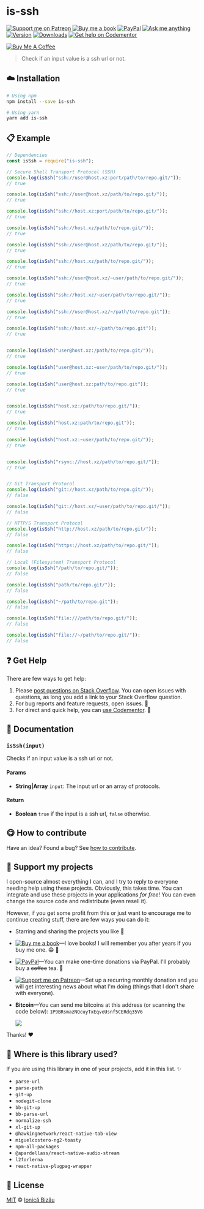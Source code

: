 <!-- Please do not edit this file. Edit the `blah` field in the `package.json` instead. If in doubt, open an issue. -->


















# is-ssh

 [![Support me on Patreon][badge_patreon]][patreon] [![Buy me a book][badge_amazon]][amazon] [![PayPal][badge_paypal_donate]][paypal-donations] [![Ask me anything](https://img.shields.io/badge/ask%20me-anything-1abc9c.svg)](https://github.com/IonicaBizau/ama) [![Version](https://img.shields.io/npm/v/is-ssh.svg)](https://www.npmjs.com/package/is-ssh) [![Downloads](https://img.shields.io/npm/dt/is-ssh.svg)](https://www.npmjs.com/package/is-ssh) [![Get help on Codementor](https://cdn.codementor.io/badges/get_help_github.svg)](https://www.codementor.io/johnnyb?utm_source=github&utm_medium=button&utm_term=johnnyb&utm_campaign=github)

<a href="https://www.buymeacoffee.com/H96WwChMy" target="_blank"><img src="https://www.buymeacoffee.com/assets/img/custom_images/yellow_img.png" alt="Buy Me A Coffee"></a>







> Check if an input value is a ssh url or not.

















## :cloud: Installation

```sh
# Using npm
npm install --save is-ssh

# Using yarn
yarn add is-ssh
```













## :clipboard: Example



```js
// Dependencies
const isSsh = require("is-ssh");

// Secure Shell Transport Protocol (SSH)
console.log(isSsh("ssh://user@host.xz:port/path/to/repo.git/"));
// true

console.log(isSsh("ssh://user@host.xz/path/to/repo.git/"));
// true

console.log(isSsh("ssh://host.xz:port/path/to/repo.git/"));
// true

console.log(isSsh("ssh://host.xz/path/to/repo.git/"));
// true

console.log(isSsh("ssh://user@host.xz/path/to/repo.git/"));
// true

console.log(isSsh("ssh://host.xz/path/to/repo.git/"));
// true

console.log(isSsh("ssh://user@host.xz/~user/path/to/repo.git/"));
// true

console.log(isSsh("ssh://host.xz/~user/path/to/repo.git/"));
// true

console.log(isSsh("ssh://user@host.xz/~/path/to/repo.git"));
// true

console.log(isSsh("ssh://host.xz/~/path/to/repo.git"));
// true


console.log(isSsh("user@host.xz:/path/to/repo.git/"));
// true

console.log(isSsh("user@host.xz:~user/path/to/repo.git/"));
// true

console.log(isSsh("user@host.xz:path/to/repo.git"));
// true


console.log(isSsh("host.xz:/path/to/repo.git/"));
// true

console.log(isSsh("host.xz:path/to/repo.git"));
// true

console.log(isSsh("host.xz:~user/path/to/repo.git/"));
// true


console.log(isSsh("rsync://host.xz/path/to/repo.git/"));
// true


// Git Transport Protocol
console.log(isSsh("git://host.xz/path/to/repo.git/"));
// false

console.log(isSsh("git://host.xz/~user/path/to/repo.git/"));
// false

// HTTP/S Transport Protocol
console.log(isSsh("http://host.xz/path/to/repo.git/"));
// false

console.log(isSsh("https://host.xz/path/to/repo.git/"));
// false

// Local (Filesystem) Transport Protocol
console.log(isSsh("/path/to/repo.git/"));
// false

console.log(isSsh("path/to/repo.git/"));
// false

console.log(isSsh("~/path/to/repo.git"));
// false

console.log(isSsh("file:///path/to/repo.git/"));
// false

console.log(isSsh("file://~/path/to/repo.git/"));
// false
```











## :question: Get Help

There are few ways to get help:



 1. Please [post questions on Stack Overflow](https://stackoverflow.com/questions/ask). You can open issues with questions, as long you add a link to your Stack Overflow question.
 2. For bug reports and feature requests, open issues. :bug:
 3. For direct and quick help, you can [use Codementor](https://www.codementor.io/johnnyb). :rocket:





## :memo: Documentation


### `isSsh(input)`
Checks if an input value is a ssh url or not.

#### Params

- **String|Array** `input`: The input url or an array of protocols.

#### Return
- **Boolean** `true` if the input is a ssh url, `false` otherwise.














## :yum: How to contribute
Have an idea? Found a bug? See [how to contribute][contributing].


## :sparkling_heart: Support my projects
I open-source almost everything I can, and I try to reply to everyone needing help using these projects. Obviously,
this takes time. You can integrate and use these projects in your applications *for free*! You can even change the source code and redistribute (even resell it).

However, if you get some profit from this or just want to encourage me to continue creating stuff, there are few ways you can do it:


 - Starring and sharing the projects you like :rocket:
 - [![Buy me a book][badge_amazon]][amazon]—I love books! I will remember you after years if you buy me one. :grin: :book:
 - [![PayPal][badge_paypal]][paypal-donations]—You can make one-time donations via PayPal. I'll probably buy a ~~coffee~~ tea. :tea:
 - [![Support me on Patreon][badge_patreon]][patreon]—Set up a recurring monthly donation and you will get interesting news about what I'm doing (things that I don't share with everyone).
 - **Bitcoin**—You can send me bitcoins at this address (or scanning the code below): `1P9BRsmazNQcuyTxEqveUsnf5CERdq35V6`

    ![](https://i.imgur.com/z6OQI95.png)


Thanks! :heart:
















## :dizzy: Where is this library used?
If you are using this library in one of your projects, add it in this list. :sparkles:

 - `parse-url`
 - `parse-path`
 - `git-up`
 - `nodegit-clone`
 - `bb-git-up`
 - `bb-parse-url`
 - `normalize-ssh`
 - `xl-git-up`
 - `@hawkingnetwork/react-native-tab-view`
 - `miguelcostero-ng2-toasty`
 - `npm-all-packages`
 - `@apardellass/react-native-audio-stream`
 - `l2forlerna`
 - `react-native-plugpag-wrapper`











## :scroll: License

[MIT][license] © [Ionică Bizău][website]






[license]: /LICENSE
[website]: http://ionicabizau.net
[contributing]: /CONTRIBUTING.md
[docs]: /DOCUMENTATION.md
[badge_patreon]: https://ionicabizau.github.io/badges/patreon.svg
[badge_amazon]: https://ionicabizau.github.io/badges/amazon.svg
[badge_paypal]: https://ionicabizau.github.io/badges/paypal.svg
[badge_paypal_donate]: https://ionicabizau.github.io/badges/paypal_donate.svg
[patreon]: https://www.patreon.com/ionicabizau
[amazon]: http://amzn.eu/hRo9sIZ
[paypal-donations]: https://www.paypal.com/cgi-bin/webscr?cmd=_s-xclick&hosted_button_id=RVXDDLKKLQRJW
